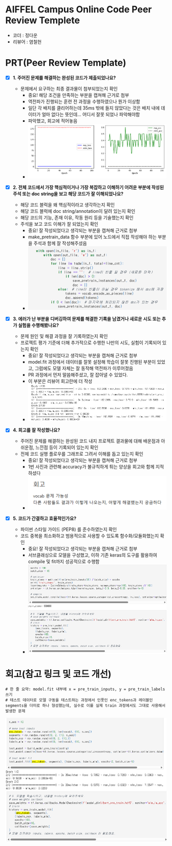 # AIFFEL Campus Online Code Peer Review Templete
- 코더 : 정다운
- 리뷰어 : 염철헌


# PRT(Peer Review Template)
- [X]  **1. 주어진 문제를 해결하는 완성된 코드가 제출되었나요?**
    - 문제에서 요구하는 최종 결과물이 첨부되었는지 확인
        - 중요! 해당 조건을 만족하는 부분을 캡쳐해 근거로 첨부
        - 역전파가 진행되는 훈련 전 과정을 수행하였으나 뭔가 이상함
        - 일단 각 배치를 클리어하는데 35ms 밖에 들지 않았다는 것은 배치 내에 데이터가 얼마 없다는 뜻인데... 어디서 잘못 되었나 파악해야함
        - 파악했고, 회고에 적어놓음
        - ![1](images/1.png)
    
- [X]  **2. 전체 코드에서 가장 핵심적이거나 가장 복잡하고 이해하기 어려운 부분에 작성된 
주석 또는 doc string을 보고 해당 코드가 잘 이해되었나요?**
    - 해당 코드 블럭을 왜 핵심적이라고 생각하는지 확인
    - 해당 코드 블럭에 doc string/annotation이 달려 있는지 확인
    - 해당 코드의 기능, 존재 이유, 작동 원리 등을 기술했는지 확인
    - 주석을 보고 코드 이해가 잘 되었는지 확인
        - 중요! 잘 작성되었다고 생각되는 부분을 캡쳐해 근거로 첨부
        - make_pretrain_data 함수 부분에 있어 노드에서 직접 작성해야 하는 부분을 주석과 함께 잘 작성해주셨음
        - ![2](images/2.png)
        
- [X]  **3. 에러가 난 부분을 디버깅하여 문제를 해결한 기록을 남겼거나
새로운 시도 또는 추가 실험을 수행해봤나요?**
    - 문제 원인 및 해결 과정을 잘 기록하였는지 확인
    - 프로젝트 평가 기준에 더해 추가적으로 수행한 나만의 시도, 
    실험이 기록되어 있는지 확인
        - 중요! 잘 작성되었다고 생각되는 부분을 캡쳐해 근거로 첨부
        - model.fit 과정에서 데이터를 잘못 설정해 학습이 잘못 진행된 부분이 있었고, 그럼에도 모델 자체는 잘 동작해 역전파가 이루어졌음
        - PR 과정에서 먼저 말씀해주셨고, 잘 잡아낼 수 있었다.
        - 이 부분은 리뷰어 회고란에 더 작성
        - ![3](images/3.png)
        
- [X]  **4. 회고를 잘 작성했나요?**
    - 주어진 문제를 해결하는 완성된 코드 내지 프로젝트 결과물에 대해
    배운점과 아쉬운점, 느낀점 등이 기록되어 있는지 확인
    - 전체 코드 실행 플로우를 그래프로 그려서 이해를 돕고 있는지 확인
        - 중요! 잘 작성되었다고 생각되는 부분을 캡쳐해 근거로 첨부
        - 1번 사진과 관련해 accuracy가 불규칙하게 튀는 양상을 회고와 함께 지적하셨다
        - ![4](images/4.png)
        
- [X]  **5. 코드가 간결하고 효율적인가요?**
    - 파이썬 스타일 가이드 (PEP8) 를 준수하였는지 확인
    - 코드 중복을 최소화하고 범용적으로 사용할 수 있도록 함수화/모듈화했는지 확인
        - 중요! 잘 작성되었다고 생각되는 부분을 캡쳐해 근거로 첨부
        - 서브클래싱으로 모델을 구성했고, 이하 기존 keras의 도구를 활용하여 compile 및 fit까지 성공적으로 수행함
        - ![5](images/5.png)


# 회고(참고 링크 및 코드 개선)
```
# 한 줄 요약: model.fit 내부에 x = pre_train_inputs, y = pre_train_labels 쓰기
# 테스트 데이터로 모델 구동을 테스트하는 과정에서 인풋인 enc_tokens과 레이블인 segments을 더미로 하나 형성했는데, 실수로 이를 실제 train 과정에서도 그대로 사용해서 발생한 문제
```
![6](images/6.png)
![7](images/7.png)

